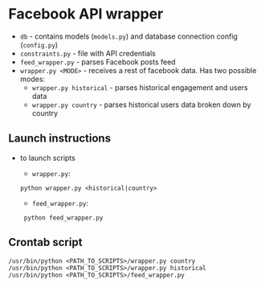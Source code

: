 # Facebook API wrapper

 * `db` - contains models (`models.py`) and database connection config (`config.py`)
 * `constraints.py` - file with API credentials
 * `feed_wrapper.py` - parses Facebook posts feed
 * `wrapper.py <MODE>` - receives a rest of facebook data. Has two possible modes:
 	- `wrapper.py historical` - parses historical engagement and users data
 	- `wrapper.py country` - parses historical users data broken down by country

## Launch instructions


 * to launch scripts
    - `wrapper.py`:

    ```
	python wrapper.py <historical|country>
    ```

   - `feed_wrapper.py`:

   ```
	python feed_wrapper.py
   ```
   
## Crontab script

```
/usr/bin/python <PATH_TO_SCRIPTS>/wrapper.py country
/usr/bin/python <PATH_TO_SCRIPTS>/wrapper.py historical
/usr/bin/python <PATH_TO_SCRIPTS>/feed_wrapper.py

```